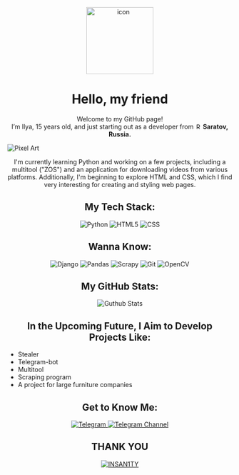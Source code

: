 <!DOCTYPE html>
<html lang="en">
<head>
    <meta charset="UTF-8">
    <meta name="viewport" content="width=device-width, initial-scale=1.0">

</head>
<body>
<p align="center"> 
    <img src="https://techstack-generator.vercel.app/react-icon.svg" alt="icon" width="150" height="150" />
</p>

<h1 align="center">
    Hello, my friend
</h1>

<p align="center">
    Welcome to my GitHub page!<br />
    I’m Ilya, 15 years old, and just starting out as a developer from 
    <img src="https://cdn-icons-png.flaticon.com/512/197/197408.png" width="13" alt="Russia Flag Icon" />
    <strong> Saratov, Russia.</strong>
</p>

<img alt="Pixel Art" src="https://github.com/exsizzze/profile/blob/main/ProfileGif.gif" align="center"/>

<p align="center">
    I'm currently learning Python and working on a few projects, including a multitool ("ZOS") and an application for downloading videos from various platforms. Additionally, I'm beginning to explore HTML and CSS, which I find very interesting for creating and styling web pages. 
</p>

<h2 align="center">My Tech Stack:</h2>
<p align="center"> 
    <span class="badge">
        <img alt="Python" src="https://img.shields.io/badge/-Python-437baa?style=for-the-badge&logo=python&logoColor=white" /> 
    </span>
    <span class="badge">
        <img alt="HTML5" src="https://img.shields.io/badge/-HTML5-E34F26?style=for-the-badge&logo=html5&logoColor=white" /> 
    </span>
    <span class="badge">
        <img alt="CSS" src="https://img.shields.io/badge/-CSS3-264de4?style=for-the-badge&logo=CSS3&logoColor=white" /> 
    </span>
</p> 

<h2 align="center">Wanna Know:</h2> 
<p align="center"> 
    <span class="badge">
        <img alt="Django" src="https://img.shields.io/badge/Django-ff0000?style=for-the-badge&logo=django&logoColor=white" /> 
    </span>
    <span class="badge">
        <img alt="Pandas" src="https://img.shields.io/badge/Pandas-yellow?style=for-the-badge&logo=pandas&logoColor=white" /> 
    </span>
    <span class="badge">
        <img alt="Scrapy" src="https://img.shields.io/badge/Scrapy-001bff?style=for-the-badge&logo=scrapy&logoColor=white" /> 
    </span>
    <span class="badge">
        <img alt="Git" src="https://img.shields.io/badge/-Git-F05032?style=for-the-badge&logo=git&logoColor=white" /> 
    </span>
    <span class="badge">
        <img alt="OpenCV" src="https://img.shields.io/badge/OpenCV-ff9300?style=for-the-badge&logo=opencv&logoColor=white" /> 
    </span>
</p>

<h2 align="center">My GitHub Stats:</h2>
<p align="center">
  <img alt="Guthub Stats" src="https://github-readme-stats.vercel.app/api?username=insan111ty&theme=apprentice&show_icons=true" align="center"></img>
</p>

<h2 align="center">In the Upcoming Future, I Aim to Develop Projects Like:</h2>
<ul>
    <li>Stealer</li>
    <li>Telegram-bot</li>
    <li>Multitool</li>
    <li>Scraping program</li>
    <li>A project for large furniture companies</li>
</ul>

<h2 align="center">Get to Know Me:</h2>
<p align="center">
    <a href="https://t.me/exxxsize" target="_blank">
        <img alt="Telegram" src="https://img.shields.io/badge/Telegram-001bff.svg?&style=for-the-badge&logo=Telegram&logoColor=white"/>
    </a>
    <a href="https://t.me/exsizzze" target="_blank">
        <img alt="Telegram Channel" src="https://img.shields.io/badge/Telegram-001bff.svg?&style=for-the-badge&logo=Telegram&logoColor=white"/>
    </a>
<p>

<h2 align="center">THANK YOU</h2>
<p align="center">
    <a href="https://github.com/insan111ty" target="_blank">
        <img alt="INSAN1TY" src="https://img.shields.io/badge/INSAN1TY-ff3600?style=for-the-badge&logo=githubsponsors&logoColor=white" />
</p>

</body>
</html>
